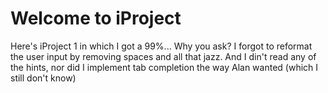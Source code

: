 # Welcome to iProject
Here's iProject 1 in which I got a 99%... Why you ask? I forgot to reformat the user input by removing spaces and all that jazz.
And I din't read any of the hints, nor did I implement tab completion the way Alan wanted (which I still don't know)
